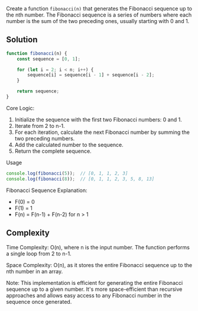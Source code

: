 Create a function `fibonacci(n)` that generates the Fibonacci sequence up to the nth number. The Fibonacci sequence is a series of numbers where each number is the sum of the two preceding ones, usually starting with 0 and 1.

## Solution

```javascript
function fibonacci(n) {
    const sequence = [0, 1];

    for (let i = 2; i < n; i++) {
        sequence[i] = sequence[i - 1] + sequence[i - 2];
    }

    return sequence;
}
```

Core Logic:
1. Initialize the sequence with the first two Fibonacci numbers: 0 and 1.
2. Iterate from 2 to n-1.
3. For each iteration, calculate the next Fibonacci number by summing the two preceding numbers.
4. Add the calculated number to the sequence.
5. Return the complete sequence.

Usage

```javascript
console.log(fibonacci(5));  // [0, 1, 1, 2, 3]
console.log(fibonacci(8));  // [0, 1, 1, 2, 3, 5, 8, 13]
```

Fibonacci Sequence Explanation:
- F(0) = 0
- F(1) = 1
- F(n) = F(n-1) + F(n-2) for n > 1

## Complexity

Time Complexity: O(n), where n is the input number. The function performs a single loop from 2 to n-1.

Space Complexity: O(n), as it stores the entire Fibonacci sequence up to the nth number in an array.

Note: This implementation is efficient for generating the entire Fibonacci sequence up to a given number. It's more space-efficient than recursive approaches and allows easy access to any Fibonacci number in the sequence once generated.
